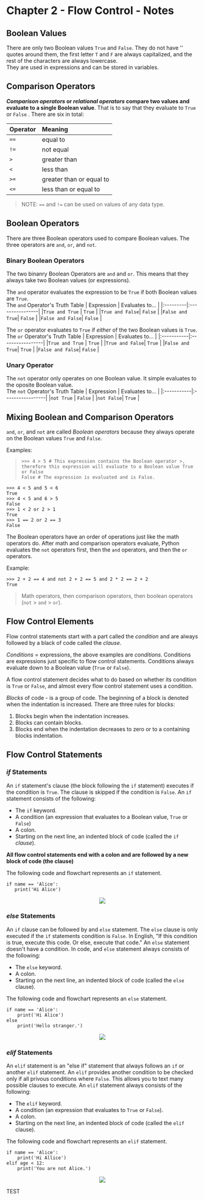# Chapter 2 - Flow Control - Notes 
## Boolean Values
There are only two Boolean values `True` and `False`.  They do not have '' quotes around them, the first letter `T` and `F` are always capitalized, and the rest of the characters are always lowercase.  
They are used in expressions and can be stored in variables. 

## Comparison Operators
***Comparison operators* or *relational operators* compare two values and evaluate to a single Boolean value**.  That is to say that they evaluate to `True` or `False` . There are six in total: 

|Operator | Meaning|
|:--------|:-------|
|  `==` | equal to |
| `!=` | not equal |
| `>` | greater than |
| `<` | less than |
| `>=` | greater than or equal to |
| `<=` | less than or equal to |

> NOTE: `==` and `!=` can be used on values of any data type. 

## Boolean Operators
There are three Boolean operators used to compare Boolean values. The three operators are `and`, `or`, and `not`. 

### Binary Boolean Operators
The two binanry Boolean Operators are `and` and `or`.  This means that they always take two Boolean values (or expressions). 

The `and` operator evaluates the expression to be `True` if both Boolean values are `True`.  
The `and` Operator's Truth Table
| Expression | Evaluates to... |
|:---------|:----------------|
|`True and True` | `True`   |
|`True and False`| `False`  |
|`False and True`| `False`  |
|`False and False`| `False` |

The `or` operator evaluates to `True` if *either* of the two Boolean values is `True`.  
The `or` Operator's Truth Table
| Expression | Evaluates to... |
|:-----------|:-----------------|
|`True and True` | `True`   |
|`True and False`| `True`  |
|`False and True`| `True`  |
|`False and False`| `False` |

### Unary Operator
The `not` operator only operates on one Boolean value.  It simple evaluates to the oposite Boolean value.  
The `not` Operator's Truth Table
| Expression | Evaluates to... |
|:-----------|:-----------------|
|`not True` | `False`   |
|`not False`| `True`  |

## Mixing Boolean and Comparison Operators
`and`, `or`, and `not` are called *Boolean operators* because they always operate on the Boolean values `True` and `False`.  

Examples:   
>    `>>> 4 > 5 # This expression contains the Boolean operator >, therefore this expression will evaluate to a Boolean value True or False`  
>    `False # The expression is evaluated and is False.`  

    >>> 4 < 5 and 5 < 6      
    True  
    >>> 4 < 5 and 6 > 5    
    False  
    >>> 1 < 2 or 2 > 1    
    True  
    >>> 1 == 2 or 2 == 3    
    False  

The Boolean operators have an order of operations just like the math operators do. After math and comparison operators evaluate, Python evaluates the `not` operators first, then the `and` operators, and then the `or` operators. 

Example:  

    >>> 2 + 2 == 4 and not 2 + 2 == 5 and 2 * 2 == 2 + 2  
    True  

> Math operators, then comparison operators, then boolean operators (`not` > `and` > `or`).    

## Flow Control Elements
Flow control statements start with a part called the *condition* and are always followed by a black of code called the *clause*.  

*Conditions* = expressions, the above examples are *conditions*.  Conditions are expressions just specific to flow control statements. Conditions always evaluate down to a Boolean value (`True` or `False`).   

A flow control statement decides what to do based on whether its condition is `True` or `False`, and almost every flow control statement uses a condition. 

*Blocks* of code - is a group of code.  The beginning of a block is denoted when the indentation is increased. There are three rules for blocks:
 1. Blocks begin when the indentation increases. 
 2. Blocks can contain blocks. 
 3. Blocks end when the indentation decreases to zero or to a containing blocks indentation. 

## Flow Control Statements
### *if* Statements
An `if` statement's clause (the block following the `if` statement) executes if the condition is `True`.  The clause is skipped if the condition is `False`.  An `if` statement consists of the following: 

- The `if` keyword. 
- A condition (an expression that evaluates to a Boolean value, `True` or `False`)
- A colon.
- Starting on the next line, an indented block of code (called the `if` *clause*).  

**All flow control statements end with a colon and are followed by a new block of code (the clause)**  

The following code and flowchart represents an `if` statement. 

    if name == 'Alice':  
       print('Hi Alice')  

<p align="center">
    <img src="if_statement_flow.png" />
</p>

### *else* Statements
An `if` clause can be followed by and `else` statement.  The `else` clause is only executed if the `if` statements condition is `False`. In English, "If this condition is true, execute this code. Or else, execute that code." An `else` statement doesn't have a condition. In code, and `else` statement always consists of the following: 

- The `else` keyword. 
- A colon. 
- Starting on the next line, an indented block of code (called the `else` clause).  

The following code and flowchart represents an `else` statement.  

    if name == 'Alice':  
        print('Hi Alice')  
    else
        print('Hello stranger.')

<p align="center">
    <img src="if_else_statement_flow.png" />
</p>

### *elif* Statements
An `elif` statement is an "else if" statement that always follows an `if` or another `elif` statement. An `elif` provides another condition to be checked only if all privous conditions where `False`. This allows you to text many possible clauses to execute. An `elif` statement always consists of the following:   

- The `elif` keyword. 
- A condition (an expression that evaluates to `True` or `False`). 
- A colon. 
- Starting on the next line, an indented block of code (called the `elif` clause).  

The following code and flowchart represents an `elif` statement.  

    if name == 'Alice':
        print('Hi Allice')
    elif age < 12:
        print('You are not Alice.') 

<p align="center">
    <img src="if_elif_statement_flow.png" />
</p>

TEST
